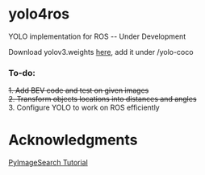 # yolo4ros
YOLO implementation for ROS -- Under Development

Download yolov3.weights [here](https://drive.google.com/file/d/1n9MvXffqNCDBZv-9UEk26hlNVuhFQNpK/view?usp=sharing), add it under /yolo-coco

### To-do:
~~1. Add BEV code and test on given images~~ <br>
~~2. Transform objects locations into distances and angles~~ <br>
3. Configure YOLO to work on ROS efficiently

# Acknowledgments
[PyImageSearch Tutorial](https://www.pyimagesearch.com/2018/11/12/yolo-object-detection-with-opencv/)
